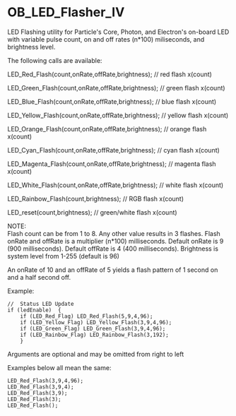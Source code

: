 # OB_LED_Flasher_IV

LED Flashing utility for Particle's Core, Photon, and Electron's on-board LED with variable pulse count, on and off rates (n*100) miliseconds, and brightness level.

The following calls are available: 

LED_Red_Flash(count,onRate,offRate,brightness);  // red flash x(count)  

LED_Green_Flash(count,onRate,offRate,brightness); // green flash x(count)  

LED_Blue_Flash(count,onRate,offRate,brightness); // blue flash x(count)  

LED_Yellow_Flash(count,onRate,offRate,brightness); // yellow flash x(count)  

LED_Orange_Flash(count,onRate,offRate,brightness); // orange flash x(count)  

LED_Cyan_Flash(count,onRate,offRate,brightness); // cyan flash x(count)  

LED_Magenta_Flash(count,onRate,offRate,brightness); // magenta flash x(count)  

LED_White_Flash(count,onRate,offRate,brightness); // white flash x(count)  

LED_Rainbow_Flash(count,brightness); // RGB flash x(count) 

LED_reset(count,brightness);  // green/white flash x(count)

NOTE:  
Flash count can be from 1 to 8. Any other value results in 3 flashes.
Flash onRate and offRate is a multiplier (n*100) milliseconds.
Default onRate is 9 (900 milliseconds).
Default offRate is 4 (400 milliseconds). 
Brightness is system level from 1-255 (default is 96)

An onRate of 10 and an offRate of 5 yields a flash pattern of 1 second on and a half second off.

Example:  

    //  Status LED Update  
    if (ledEnable)  {
        if (LED_Red_Flag) LED_Red_Flash(5,9,4,96);
        if (LED_Yellow_Flag) LED_Yellow_Flash(3,9,4,96);
        if (LED_Green_Flag) LED_Green_Flash(3,9,4,96);
        if (LED_Rainbow_Flag) LED_Rainbow_Flash(3,192);
        }

Arguments are optional and may be omitted from right to left

Examples below all mean the same:

    LED_Red_Flash(3,9,4,96);
    LED_Red_Flash(3,9,4);
    LED_Red_Flash(3,9);
    LED_Red_Flash(3);
    LED_Red_Flash();
         
